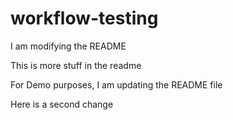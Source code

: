 # workflow-testing

I am modifying the README

This is more stuff in the readme

For Demo purposes, I am updating the README file

Here is a second change
